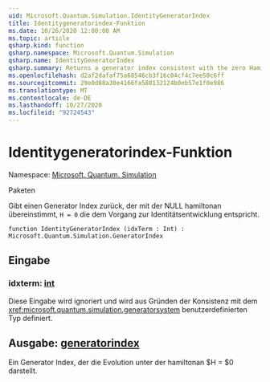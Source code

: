 ```yaml
---
uid: Microsoft.Quantum.Simulation.IdentityGeneratorIndex
title: Identitygeneratorindex-Funktion
ms.date: 10/26/2020 12:00:00 AM
ms.topic: article
qsharp.kind: function
qsharp.namespace: Microsoft.Quantum.Simulation
qsharp.name: IdentityGeneratorIndex
qsharp.summary: Returns a generator index consistent with the zero Hamiltonian, `H = 0`, which corresponds to the identity evolution operation.
ms.openlocfilehash: d2af2dafaf75a68546cb3f16c04cf4c7ee50c6ff
ms.sourcegitcommit: 29e0d88a30e4166fa580132124b0eb57e1f0e986
ms.translationtype: MT
ms.contentlocale: de-DE
ms.lasthandoff: 10/27/2020
ms.locfileid: "92724543"
---
```

# <a name="identitygeneratorindex-function"></a>Identitygeneratorindex-Funktion

Namespace: [Microsoft. Quantum. Simulation](xref:Microsoft.Quantum.Simulation)

Paketen [](https://nuget.org/packages/)


Gibt einen Generator Index zurück, der mit der NULL hamiltonan übereinstimmt, `H = 0` die dem Vorgang zur Identitätsentwicklung entspricht.

```qsharp
function IdentityGeneratorIndex (idxTerm : Int) : Microsoft.Quantum.Simulation.GeneratorIndex
```


## <a name="input"></a>Eingabe

### <a name="idxterm--int"></a>idxterm: [int](xref:microsoft.quantum.lang-ref.int)

Diese Eingabe wird ignoriert und wird aus Gründen der Konsistenz mit dem <xref:microsoft.quantum.simulation.generatorsystem> benutzerdefinierten Typ definiert.



## <a name="output--generatorindex"></a>Ausgabe: [generatorindex](xref:Microsoft.Quantum.Simulation.GeneratorIndex)

Ein Generator Index, der die Evolution unter der hamiltonan $H = $0 darstellt.